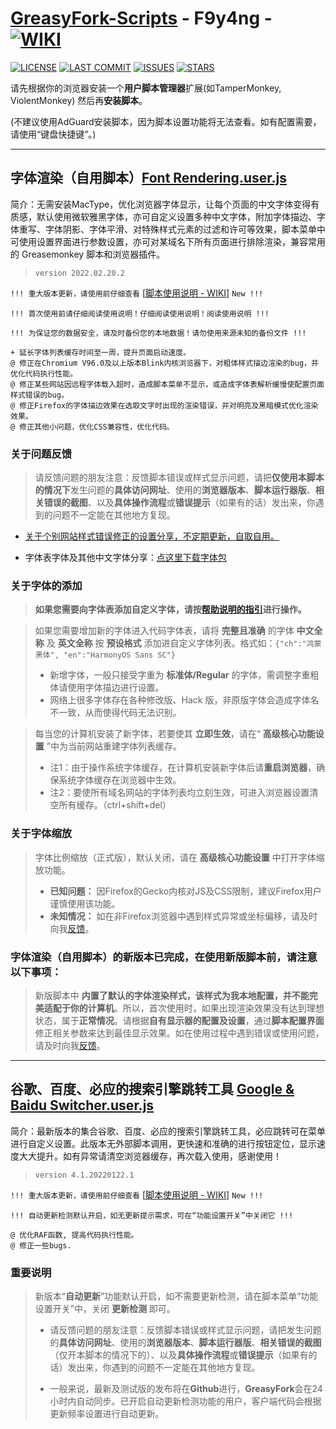 # [**GreasyFork-Scripts**](https://f9y4ng.github.io/GreasyFork-Scripts/) - F9y4ng -  [![WIKI](https://img.shields.io/badge/WIKI-GREASYFORK%20SCRIPTS-brightgreen.svg?logo=github "wiki")](https://github.com/F9y4ng/GreasyFork-Scripts/wiki)

[![LICENSE](https://img.shields.io/badge/License-GPL--3.0--only-blue.svg?style=for-the-badge&logo=github "LICENSE")](https://github.com/F9y4ng/GreasyFork-Scripts/blob/master/LICENSE)
[![LAST COMMIT](https://img.shields.io/github/last-commit/F9y4ng/GreasyFork-Scripts?color=blue&logo=github&style=for-the-badge "LAST COMMIT")](https://github.com/F9y4ng/GreasyFork-Scripts/commits/master)
[![ISSUES](https://img.shields.io/github/issues/F9y4ng/GreasyFork-Scripts?logo=github&style=for-the-badge "ISSUES")](https://github.com/F9y4ng/GreasyFork-Scripts/issues)
[![STARS](https://img.shields.io/github/stars/F9y4ng/GreasyFork-Scripts?color=brightgreen&logo=github&style=for-the-badge "STARS")](https://github.com/login?return_to=%2FF9y4ng%2FGreasyFork-Scripts)

请先根据你的浏览器安装一个**用户脚本管理器**扩展(如TamperMonkey, ViolentMonkey) 然后再**安装脚本**。

(不建议使用AdGuard安装脚本，因为脚本设置功能将无法查看。如有配置需要，请使用“键盘快捷键”。)

***

## 字体渲染（自用脚本）[**Font Rendering.user.js**](https://github.com/F9y4ng/GreasyFork-Scripts/blob/master/Font%20Rendering.user.js)

简介：无需安装MacType，优化浏览器字体显示，让每个页面的中文字体变得有质感，默认使用微软雅黑字体，亦可自定义设置多种中文字体，附加字体描边、字体重写、字体阴影、字体平滑、对特殊样式元素的过滤和许可等效果，脚本菜单中可使用设置界面进行参数设置，亦可对某域名下所有页面进行排除渲染，兼容常用的 Greasemonkey 脚本和浏览器插件。

> `version 2022.02.20.2`

`!!! 重大版本更新，请使用前仔细查看` [[脚本使用说明 - WIKI](https://github.com/F9y4ng/GreasyFork-Scripts/wiki/Font_Rendering)] `New !!!`

`!!! 首次使用前请仔细阅读使用说明！仔细阅读使用说明！阅读使用说明 !!!`

`!!! 为保证您的数据安全，请及时备份您的本地数据！请勿使用来源未知的备份文件 !!!`

```text
+ 延长字体列表缓存时间至一周，提升页面启动速度。
@ 修正在Chromium V96.0及以上版本Blink内核浏览器下，对粗体样式描边渲染的bug，并优化代码执行性能。
@ 修正某些网站因远程字体载入超时，造成脚本菜单不显示，或造成字体表解析缓慢使配置页面样式错误的bug。
@ 修正Firefox的字体描边效果在选取文字时出现的渲染错误，并对明亮及黑暗模式优化渲染效果。
@ 修正其他小问题，优化CSS兼容性，优化代码。
```

### **关于问题反馈**

> 请反馈问题的朋友注意：反馈脚本错误或样式显示问题，请把**仅使用本脚本的情况下**发生问题的**具体访问网址**、使用的**浏览器版本**、**脚本运行器版**、**相关错误的截图**、以及**具体操作流程**或**错误提示**（如果有的话）发出来，你遇到的问题不一定能在其他地方复现。

* [关于个别网站样式错误修正的设置分享，不定期更新，自取自用。](https://github.com/F9y4ng/GreasyFork-Scripts/discussions/42)

* 字体表字体及其他中文字体分享：[点这里下载字体包](https://github.com/F9y4ng/GreasyFork-Scripts/discussions/46)

### **关于字体的添加**

> **如果您需要向字体表添加自定义字体，请按[帮助说明的指引](https://github.com/F9y4ng/GreasyFork-Scripts/wiki/Font_Rendering#customfont)进行操作。**

> 如果您需要增加新的字体进入代码字体表，请将 **完整且准确** 的字体 **中文全称** 及 **英文全称** 按 **预设格式** 添加进自定义字体列表。格式如：`{"ch":"鸿蒙黑体", "en":"HarmonyOS Sans SC"}`
>
> * 新增字体，一般只接受字重为 **标准体/Regular** 的字体，需调整字重粗体请使用字体描边进行设置。
> * 网络上很多字体存在各种修改版、Hack 版，非原版字体会造成字体名不一致，从而使得代码无法识别。

> 每当您的计算机安装了新字体，若要使其 **立即生效**，请在“ **高级核心功能设置** ”中为当前网站重建字体列表缓存。
> * 注1：由于操作系统字体缓存，在计算机安装新字体后请**重启浏览器**，确保系统字体缓存在浏览器中生效。
> * 注2：要使所有域名网站的字体列表均立刻生效，可进入浏览器设置清空所有缓存。（ctrl+shift+del）

### **关于字体缩放**

> 字体比例缩放（正式版），默认关闭，请在 **高级核心功能设置** 中打开字体缩放功能。
>
> * **已知问题：** 因Firefox的Gecko内核对JS及CSS限制，建议Firefox用户谨慎使用该功能。
> * **未知情况：** 如在非Firefox浏览器中遇到样式异常或坐标偏移，请及时向我[反馈](https://github.com/F9y4ng/GreasyFork-Scripts/issues)。

### **字体渲染（自用脚本）的新版本已完成，在使用新版脚本前，请注意以下事项：**

> 新版脚本中 **内置了默认的字体渲染样式，该样式为我本地配置，并不能完美适配于你的计算机**。所以，首次使用时，如果出现渲染效果没有达到理想状态，属于**正常情况**。请根据**自有显示器的配置及设置**，通过**脚本配置界面**修正相关参数来达到最佳显示效果。如在使用过程中遇到错误或使用问题，请及时向我[反馈](https://github.com/F9y4ng/GreasyFork-Scripts/issues)。

***

## 谷歌、百度、必应的搜索引擎跳转工具 [**Google & Baidu Switcher.user.js**](https://github.com/F9y4ng/GreasyFork-Scripts/blob/master/Google%20%26%20Baidu%20Switcher.user.js)

简介：最新版本的集合谷歌、百度、必应的搜索引擎跳转工具，必应跳转可在菜单进行自定义设置。此版本无外部脚本调用，更快速和准确的进行按钮定位，显示速度大大提升。如有异常请清空浏览器缓存，再次载入使用，感谢使用！

> `version 4.1.20220122.1`

`!!! 重大版本更新，请使用前仔细查看` [[脚本使用说明 - WIKI](https://github.com/F9y4ng/GreasyFork-Scripts/wiki/Google_Baidu_Switcher)] `New !!!`

`!!! 自动更新检测默认开启，如无更新提示需求，可在“功能设置开关”中关闭它 !!!`

```text
@ 优化RAF函数, 提高代码执行性能。
@ 修正一些bugs.
```

### **重要说明**

> 新版本“**自动更新**”功能默认开启，如不需要更新检测，请在脚本菜单“功能设置开关”中，关闭 **更新检测** 即可。
>
> * 请反馈问题的朋友注意：反馈脚本错误或样式显示问题，请把发生问题的**具体访问网址**、使用的**浏览器版本**、**脚本运行器版**、**相关错误的截图**（仅开本脚本的情况下的）、以及**具体操作流程**或**错误提示**（如果有的话）发出来，你遇到的问题不一定能在其他地方复现。
>
> * 一般来说，最新及测试版的发布将在**Github**进行，**GreasyFork**会在24小时内自动同步。已开启自动更新检测功能的用户，客户端代码会根据更新频率设置进行自动更新。
>
